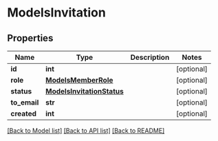 # ModelsInvitation

## Properties
Name | Type | Description | Notes
------------ | ------------- | ------------- | -------------
**id** | **int** |  | [optional] 
**role** | [**ModelsMemberRole**](ModelsMemberRole.md) |  | [optional] 
**status** | [**ModelsInvitationStatus**](ModelsInvitationStatus.md) |  | [optional] 
**to_email** | **str** |  | [optional] 
**created** | **int** |  | [optional] 

[[Back to Model list]](../README.md#documentation-for-models) [[Back to API list]](../README.md#documentation-for-api-endpoints) [[Back to README]](../README.md)


